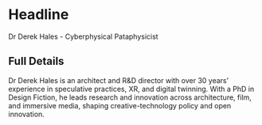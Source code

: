 # Headline

Dr Derek Hales - Cyberphysical Pataphysicist 

## Full Details

Dr Derek Hales is an architect and R&D director with over 30 years’ experience in speculative practices, XR, and digital twinning. With a PhD in Design Fiction, he leads research and innovation across architecture, film, and immersive media, shaping creative-technology policy and open innovation.

